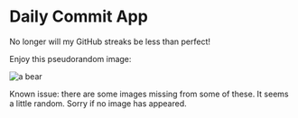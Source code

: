 Daily Commit App
================
No longer will my GitHub streaks be less than perfect!

Enjoy this pseudorandom image:

![a bear](http://placebear.com/300/300 "a bear")

Known issue: there are some images missing from some of these. It seems a little random. Sorry if no image has appeared.